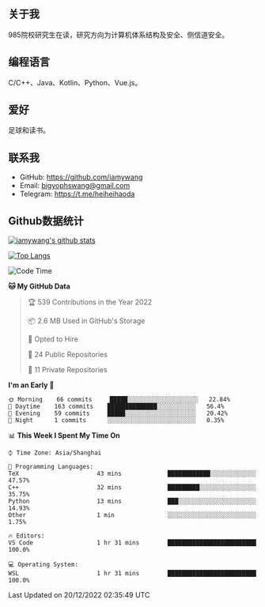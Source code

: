## 关于我

985院校研究生在读，研究方向为计算机体系结构及安全、侧信道安全。

## 编程语言

C/C++、Java、Kotlin、Python、Vue.js。

## 爱好

足球和读书。

## 联系我

- GitHub: https://github.com/iamywang
- Email: bigyophswang@gmail.com
- Telegram: https://t.me/heiheihaoda

## Github数据统计

[![iamywang's github stats](https://github-readme-stats.vercel.app/api?username=iamywang&count_private=true&show_icons=true)]()

[![Top Langs](https://github-readme-stats.vercel.app/api/top-langs/?username=iamywang&layout=compact)]()

<!--START_SECTION:waka-->
![Code Time](http://img.shields.io/badge/Code%20Time-629%20hrs%203%20mins-blue)

**🐱 My GitHub Data** 

> 🏆 539 Contributions in the Year 2022
 > 
> 📦 2.6 MB Used in GitHub's Storage 
 > 
> 💼 Opted to Hire
 > 
> 📜 24 Public Repositories 
 > 
> 🔑 11 Private Repositories  
 > 
**I'm an Early 🐤** 

```text
🌞 Morning    66 commits     █████░░░░░░░░░░░░░░░░░░░░   22.84% 
🌆 Daytime    163 commits    ██████████████░░░░░░░░░░░   56.4% 
🌃 Evening    59 commits     █████░░░░░░░░░░░░░░░░░░░░   20.42% 
🌙 Night      1 commits      ░░░░░░░░░░░░░░░░░░░░░░░░░   0.35%

```


📊 **This Week I Spent My Time On** 

```text
⌚︎ Time Zone: Asia/Shanghai

💬 Programming Languages: 
TeX                      43 mins             ████████████░░░░░░░░░░░░░   47.57% 
C++                      32 mins             █████████░░░░░░░░░░░░░░░░   35.75% 
Python                   13 mins             ███░░░░░░░░░░░░░░░░░░░░░░   14.93% 
Other                    1 min               ░░░░░░░░░░░░░░░░░░░░░░░░░   1.75%

🔥 Editors: 
VS Code                  1 hr 31 mins        █████████████████████████   100.0%

💻 Operating System: 
WSL                      1 hr 31 mins        █████████████████████████   100.0%

```


 Last Updated on 20/12/2022 02:35:49 UTC
<!--END_SECTION:waka-->
